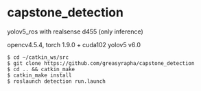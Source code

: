 # capstone_detection
yolov5_ros with realsense d455 (only inference)

opencv4.5.4, torch 1.9.0 + cuda102
yolov5 v6.0

```
$ cd ~/catkin_ws/src
$ git clone https://github.com/greasyrapha/capstone_detection
$ cd .. && catkin_make
$ catkin_make install
$ roslaunch detection run.launch
```
